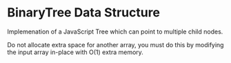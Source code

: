 # BinaryTree Data Structure

Implemenation of a JavaScript Tree which can point to multiple child nodes.

Do not allocate extra space for another array, you must do this by modifying the input array in-place with O(1) extra memory.
